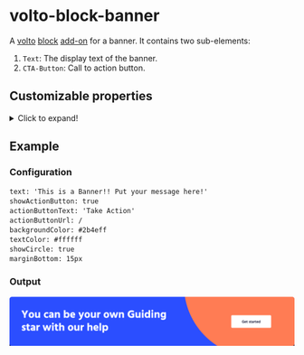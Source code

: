 # volto-block-banner

A [volto](https://plone.org/what-is-plone/volto) [block](https://6.dev-docs.plone.org/volto/blocks/index.html) [add-on](https://6.dev-docs.plone.org/volto/addons/index.html) for a banner. It contains two sub-elements:

1. `Text`: The display text of the banner.
1. `CTA-Button`: Call to action button.

## Customizable properties

<details>
  <summary>Click to expand!</summary>

1. `text` (_string_): Main text or the heading of the banner.
1. `showActionButton` (_boolean_): Toggle the `CTA-Button`.
1. `actionButtonText` (_string_): `CTA-Button` label.
1. `actionButtonUrl` (_string_): `CTA-Button` _URL_ which is navigated onClick.
1. `backgroundColor` (_string_): Specifies the `backgroundColor` css property for the banner.
1. `textColor` (_string_): Specifies the `color` css property for `Text`.
1. `showCircle` (_boolean_): Toggle the orange circle background design.
1. `marginBottom` (_string_): Specifies the `margin-bottom` css property of the banner.

</details>

## Example

### Configuration

```txt
text: 'This is a Banner!! Put your message here!'
showActionButton: true
actionButtonText: 'Take Action'
actionButtonUrl: /
backgroundColor: #2b4eff
textColor: #ffffff
showCircle: true
marginBottom: 15px
```

### Output

![image](/assets/github/preview.png)
